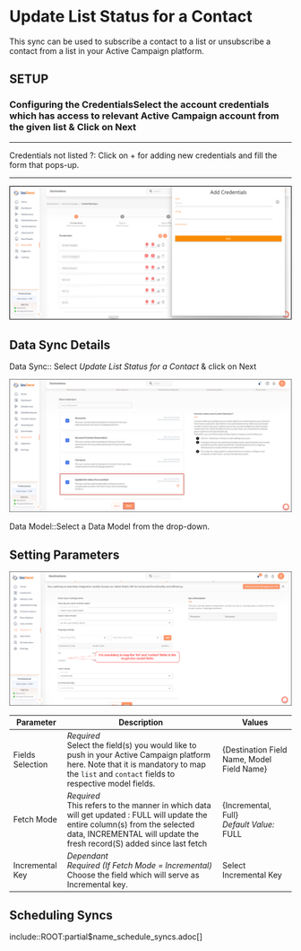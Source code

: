 # Update List Status for a Contact

This sync can be used to subscribe a contact to a list or unsubscribe a contact from a list in your Active Campaign platform.

## SETUP
### Configuring the CredentialsSelect the account credentials which has access to relevant Active Campaign account from the given list & Click on Next

****

Credentials not listed ?:
Click on + for adding new credentials and fill the form that pops-up.
****

![](../images/active-campaign-new-creds.png)


## Data Sync Details
Data Sync::
Select *Update List Status for a Contact* & click on Next

![](../images/active-campaign-update-list-status-for-a-contact-list.png)

Data Model::Select a Data Model from the drop-down.

## Setting Parameters

![](../images/active-campaign-update-list-status-for-a-contact-config.png)

| Parameter | Description | Values |
|-----------|-------------|--------|
| Fields Selection | *Required* <br> Select the field(s) you would like to push in your Active Campaign platform here. Note that it is mandatory to map the `list` and `contact` fields to respective model fields. | {Destination Field Name, Model Field Name} |
| Fetch Mode | *Required* <br> This refers to the manner in which data will get updated : FULL will update the entire column(s) from the selected data, INCREMENTAL will update the fresh record(S) added since last fetch | {Incremental, Full} <br> _Default Value:_ FULL |
| Incremental Key | *Dependant* <br> *Required (If Fetch Mode = Incremental)* <br> Choose the field which will serve as Incremental key. | Select Incremental Key |

## Scheduling Syncs
include::ROOT:partial$name_schedule_syncs.adoc[]